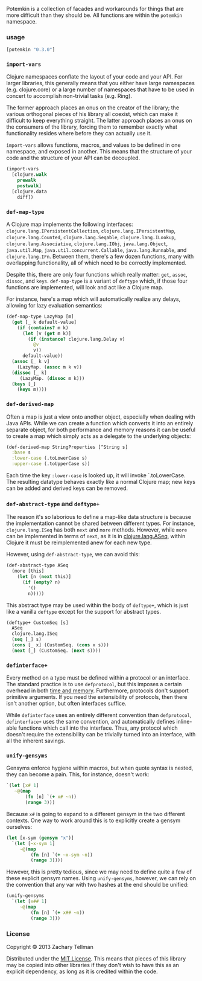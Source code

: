 Potemkin is a collection of facades and workarounds for things that are more difficult than they should be.  All functions are within the `potemkin` namespace.

### usage

```clj
[potemkin "0.3.0"]
```

### `import-vars`

Clojure namespaces conflate the layout of your code and your API.  For larger libraries, this generally means that you either have large namespaces (e.g. clojure.core) or a large number of namespaces that have to be used in concert to accomplish non-trivial tasks (e.g. Ring).

The former approach places an onus on the creator of the library; the various orthogonal pieces of his library all coexist, which can make it difficult to keep everything straight. The latter approach places an onus on the consumers of the library, forcing them to remember exactly what functionality resides where before they can actually use it.

`import-vars` allows functions, macros, and values to be defined in one namespace, and exposed in another.  This means that the structure of your code and the structure of your API can be decoupled.

```clj
(import-vars
  [clojure.walk
    prewalk
    postwalk]
  [clojure.data
    diff])
```

### `def-map-type`

A Clojure map implements the following interfaces: `clojure.lang.IPersistentCollection`, `clojure.lang.IPersistentMap`, `clojure.lang.Counted`, `clojure.lang.Seqable`, `clojure.lang.ILookup`, `clojure.lang.Associative`, `clojure.lang.IObj`, `java.lang.Object`, `java.util.Map`, `java.util.concurrent.Callable`, `java.lang.Runnable`, and `clojure.lang.IFn`.  Between them, there's a few dozen functions, many with overlapping functionality, all of which need to be correctly implemented.

Despite this, there are only four functions which really matter: `get`, `assoc`, `dissoc`, and `keys`.  `def-map-type` is a variant of `deftype` which, if those four functions are implemented, will look and act like a Clojure map.

For instance, here's a map which will automatically realize any delays, allowing for lazy evaluation semantics:

```clj
(def-map-type LazyMap [m]	
  (get [_ k default-value]
    (if (contains? m k)
      (let [v (get m k)]
        (if (instance? clojure.lang.Delay v)
          @v
          v))
      default-value))
  (assoc [_ k v]
    (LazyMap. (assoc m k v))
  (dissoc [_ k]
     (LazyMap. (dissoc m k)))
  (keys [_]
    (keys m))))
```

### `def-derived-map`

Often a map is just a view onto another object, especially when dealing with Java APIs.  While we can create a function which converts it into an entirely separate object, for both performance and memory reasons it can be useful to create a map which simply acts as a delegate to the underlying objects:

```clj
(def-derived-map StringProperties [^String s]
  :base s
  :lower-case (.toLowerCase s)
  :upper-case (.toUpperCase s))
```

Each time the key `:lower-case` is looked up, it will invoke `.toLowerCase.  The resulting datatype behaves exactly like a normal Clojure map; new keys can be added and derived keys can be removed.

### `def-abstract-type` and `deftype+`

The reason it's so laborious to define a map-like data structure is because the implementation cannot be shared between different types.  For instance, `clojure.lang.ISeq` has both `next` and `more` methods.  However, while `more` can be implemented in terms of `next`, as it is in [clojure.lang.ASeq](https://github.com/clojure/clojure/blob/master/src/jvm/clojure/lang/ASeq.java#L129), within Clojure it must be reimplemented anew for each new type.

However, using `def-abstract-type`, we can avoid this:

```clj
(def-abstract-type ASeq
  (more [this]
    (let [n (next this)]
      (if (empty? n)
        '()
        n)))))
```

This abstract type may be used within the body of `deftype+`, which is just like a vanilla `deftype` except for the support for abstract types.

```clj
(deftype+ CustomSeq [s]
  ASeq
  clojure.lang.ISeq
  (seq [_] s)
  (cons [_ x] (CustomSeq. (cons x s)))
  (next [_] (CustomSeq. (next s))))
```

### `definterface+`

Every method on a type must be defined within a protocol or an interface.  The standard practice is to use `defprotocol`, but this imposes a certain overhead in both [time and memory](https://gist.github.com/ztellman/5603216).  Furthermore, protocols don't support primitive arguments.  If you need the extensibility of protocols, then there isn't another option, but often interfaces suffice.  

While `definterface` uses an entirely different convention than `defprotocol`, `definterface+` uses the same convention, and automatically defines inline-able functions which call into the interface.  Thus, any protocol which doesn't require the extensibility can be trivially turned into an interface, with all the inherent savings.

### `unify-gensyms`

Gensyms enforce hygiene within macros, but when quote syntax is nested, they can become a pain.  This, for instance, doesn't work:

```clj
`(let [x# 1]
   ~@(map 
       (fn [n] `(+ x# ~n)) 
       (range 3)))
```

Because `x#` is going to expand to a different gensym in the two different contexts.  One way to work around this is to explicitly create a gensym ourselves:

```clj
(let [x-sym (gensym "x")]
  `(let [~x-sym 1]
     ~@(map 
         (fn [n] `(+ ~x-sym ~n)) 
         (range 3))))
```

However, this is pretty tedious, since we may need to define quite a few of these explicit gensym names.  Using `unify-gensyms`, however, we can rely on the convention that any var with two hashes at the end should be unified:

```clj
(unify-gensyms
  `(let [x## 1]
     ~@(map 
         (fn [n] `(+ x## ~n)) 
         (range 3)))
```

### License

Copyright © 2013 Zachary Tellman

Distributed under the [MIT License](http://opensource.org/licenses/MIT).  This means that pieces of this library may be copied into other libraries if they don't wish to have this as an explicit dependency, as long as it is credited within the code.
